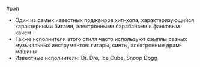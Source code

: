 #рэп 
- Один из самых известных поджанров хип-хопа, характеризующийся характерными битами, электронными барабанами и фанковым качем
- Также исполнители этого стиля часто используют сэмплы разных музыкальных инструментов: гитары, синты, электронные драм-машины
- Известные исполнители: Dr. Dre, Ice Cube, Snoop Dogg